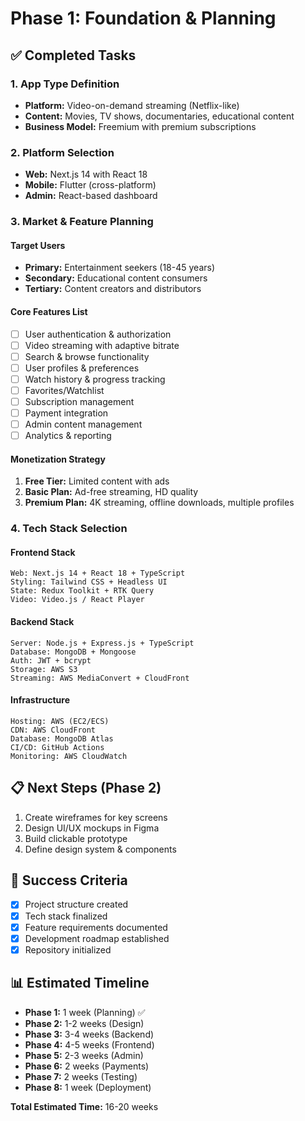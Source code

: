 # Phase 1: Foundation & Planning

## ✅ Completed Tasks

### 1. App Type Definition
- **Platform:** Video-on-demand streaming (Netflix-like)
- **Content:** Movies, TV shows, documentaries, educational content
- **Business Model:** Freemium with premium subscriptions

### 2. Platform Selection
- **Web:** Next.js 14 with React 18
- **Mobile:** Flutter (cross-platform)
- **Admin:** React-based dashboard

### 3. Market & Feature Planning

#### Target Users
- **Primary:** Entertainment seekers (18-45 years)
- **Secondary:** Educational content consumers
- **Tertiary:** Content creators and distributors

#### Core Features List
- [ ] User authentication & authorization
- [ ] Video streaming with adaptive bitrate
- [ ] Search & browse functionality
- [ ] User profiles & preferences
- [ ] Watch history & progress tracking
- [ ] Favorites/Watchlist
- [ ] Subscription management
- [ ] Payment integration
- [ ] Admin content management
- [ ] Analytics & reporting

#### Monetization Strategy
1. **Free Tier:** Limited content with ads
2. **Basic Plan:** Ad-free streaming, HD quality
3. **Premium Plan:** 4K streaming, offline downloads, multiple profiles

### 4. Tech Stack Selection

#### Frontend Stack
```
Web: Next.js 14 + React 18 + TypeScript
Styling: Tailwind CSS + Headless UI
State: Redux Toolkit + RTK Query
Video: Video.js / React Player
```

#### Backend Stack
```
Server: Node.js + Express.js + TypeScript
Database: MongoDB + Mongoose
Auth: JWT + bcrypt
Storage: AWS S3
Streaming: AWS MediaConvert + CloudFront
```

#### Infrastructure
```
Hosting: AWS (EC2/ECS)
CDN: AWS CloudFront
Database: MongoDB Atlas
CI/CD: GitHub Actions
Monitoring: AWS CloudWatch
```

## 📋 Next Steps (Phase 2)

1. Create wireframes for key screens
2. Design UI/UX mockups in Figma
3. Build clickable prototype
4. Define design system & components

## 🎯 Success Criteria

- [x] Project structure created
- [x] Tech stack finalized
- [x] Feature requirements documented
- [x] Development roadmap established
- [x] Repository initialized

## 📊 Estimated Timeline

- **Phase 1:** 1 week (Planning) ✅
- **Phase 2:** 1-2 weeks (Design)
- **Phase 3:** 3-4 weeks (Backend)
- **Phase 4:** 4-5 weeks (Frontend)
- **Phase 5:** 2-3 weeks (Admin)
- **Phase 6:** 2 weeks (Payments)
- **Phase 7:** 2 weeks (Testing)
- **Phase 8:** 1 week (Deployment)

**Total Estimated Time:** 16-20 weeks